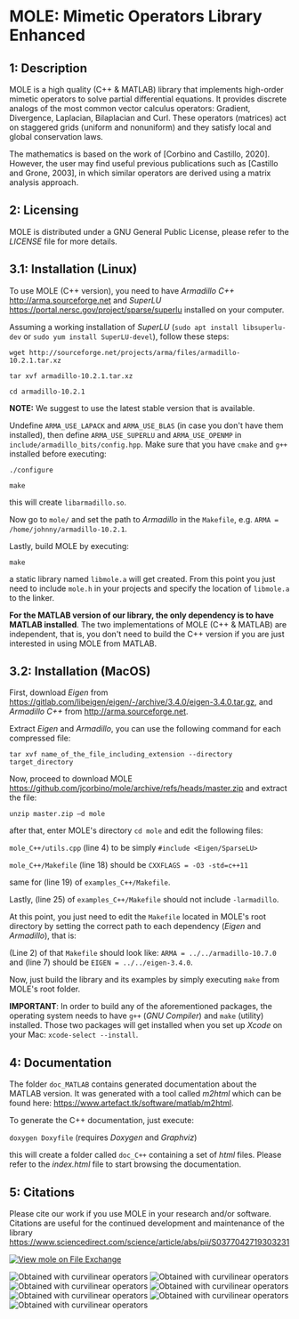 MOLE: Mimetic Operators Library Enhanced
========================================


1: Description
--------------

MOLE is a high quality (C++ & MATLAB) library that implements 
high-order mimetic operators to solve partial differential equations. 
It provides discrete analogs of the most common vector calculus operators: 
Gradient, Divergence, Laplacian, Bilaplacian and Curl. These operators (matrices) act 
on staggered grids (uniform and nonuniform) and they satisfy local and 
global conservation laws.

The mathematics is based on the work of [Corbino and Castillo, 2020]. 
However, the user may find useful previous publications such as [Castillo and Grone, 2003],
in which similar operators are derived using a matrix analysis approach.


2: Licensing
------------

MOLE is distributed under a GNU General Public License, please refer to the _LICENSE_ 
file for more details.


3.1: Installation (Linux)
-------------------------

To use MOLE (C++ version), you need to have _Armadillo C++_ <http://arma.sourceforge.net> and _SuperLU_ 
<https://portal.nersc.gov/project/sparse/superlu> installed on your computer.

Assuming a working installation of _SuperLU_ (`sudo apt install libsuperlu-dev` or `sudo yum install SuperLU-devel`), follow these steps:

`wget http://sourceforge.net/projects/arma/files/armadillo-10.2.1.tar.xz`

`tar xvf armadillo-10.2.1.tar.xz`

`cd armadillo-10.2.1`

**NOTE:** We suggest to use the latest stable version that is available.

Undefine `ARMA_USE_LAPACK` and `ARMA_USE_BLAS` (in case you don't have them installed), then define `ARMA_USE_SUPERLU` and `ARMA_USE_OPENMP` in `include/armadillo_bits/config.hpp`. Make sure that you have `cmake` and `g++` installed before executing:

`./configure`

`make`

this will create `libarmadillo.so`.

Now go to `mole/` and set the path to _Armadillo_ in the `Makefile`, e.g. `ARMA = /home/johnny/armadillo-10.2.1`.

Lastly, build MOLE by executing:

`make`

a static library named `libmole.a` will get created. From this point you just need to include `mole.h` 
in your projects and specify the location of `libmole.a` to the linker.

**For the MATLAB version of our library, the only dependency is to have MATLAB installed**.
The two implementations of MOLE (C++ & MATLAB) are independent, that is, you don't need
to build the C++ version if you are just interested in using MOLE from MATLAB.


3.2: Installation (MacOS)
-------------------------

First, download _Eigen_ from <https://gitlab.com/libeigen/eigen/-/archive/3.4.0/eigen-3.4.0.tar.gz>, and _Armadillo C++_ from <http://arma.sourceforge.net>.

Extract _Eigen_ and _Armadillo_, you can use the following command for each compressed file:

`tar xvf name_of_the_file_including_extension --directory target_directory`

Now, proceed to download MOLE <https://github.com/jcorbino/mole/archive/refs/heads/master.zip> and extract the file:

`unzip master.zip –d mole`

after that, enter MOLE's directory `cd mole` and edit the following files:

`mole_C++/utils.cpp` (line 4) to be simply `#include <Eigen/SparseLU>`

`mole_C++/Makefile` (line 18) should be `CXXFLAGS = -O3 -std=c++11`

same for (line 19) of `examples_C++/Makefile`.

Lastly, (line 25) of `examples_C++/Makefile` should not include `-larmadillo`.

At this point, you just need to edit the `Makefile` located in MOLE's root directory by setting the correct path to each dependency (_Eigen_ and _Armadillo_), that is:

(Line 2) of that `Makefile` should look like: `ARMA = ../../armadillo-10.7.0` and (line 7) should be `EIGEN = ../../eigen-3.4.0`.

Now, just build the library and its examples by simply executing `make` from MOLE's root folder.

**IMPORTANT**: In order to build any of the aforementioned packages, the operating system needs to have `g++` (_GNU Compiler_) and `make` (utility) installed. Those two packages will get installed when you set up _Xcode_ on your Mac: `xcode-select --install`.


4: Documentation
----------------
The folder `doc_MATLAB` contains generated documentation about the MATLAB version.
It was generated with a tool called _m2html_ which can be found here: <https://www.artefact.tk/software/matlab/m2html>.

To generate the C++ documentation, just execute:

`doxygen Doxyfile` (requires _Doxygen_ and _Graphviz_)

this will create a folder called `doc_C++` containing a set of _html_ files. Please refer to the _index.html_ file 
to start browsing the documentation.


5: Citations
------------

Please cite our work if you use MOLE in your research and/or software. 
Citations are useful for the continued development and maintenance of 
the library https://www.sciencedirect.com/science/article/abs/pii/S0377042719303231


[![View mole on File Exchange](https://www.mathworks.com/matlabcentral/images/matlab-file-exchange.svg)](https://www.mathworks.com/matlabcentral/fileexchange/124865-mole)

![Obtained with curvilinear operators](images/4thOrder.png)
![Obtained with curvilinear operators](images/4thOrder2.png)
![Obtained with curvilinear operators](images/4thOrder3.png)
![Obtained with curvilinear operators](images/grid2.png)
![Obtained with curvilinear operators](images/grid.png)
![Obtained with curvilinear operators](images/WavyGrid.png)
![Obtained with curvilinear operators](images/wave2D.png)

